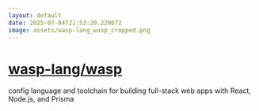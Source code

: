 ```yaml
---
layout: default
date: 2025-07-04T21:53:20.220072
image: assets/wasp-lang_wasp_cropped.png
---
```


# [wasp-lang/wasp](https://github.com/wasp-lang/wasp)

config language and toolchain for building full-stack web apps with React, Node.js, and Prisma
